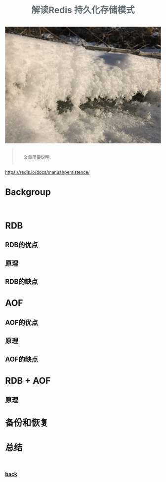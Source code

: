<script>
var pageHeader=document.getElementsByClassName("page-header")[0].innerHTML;
 pageHeader="<center><img style='border-radius: 50% !important;' src='https://avatars.githubusercontent.com/u/88264073?s=400&amp;u=63e618520a5b6aa87636714e69f8228374c4e9b1&amp;v=4' width='200' height='200' alt='@anigkus' title='Github of Anigkus' ></center>"+pageHeader;
document.getElementsByClassName("page-header")[0].innerHTML=pageHeader;
</script>

<h1 style="color:#606c71;text-align:center;" >解读Redis 持久化存储模式</h1><br/>

[<h1 style="color:#606c71;text-align:center;" >Interpretation of Redis persistent storage mode</h1><br/>]:#

<center>
<img src="../assets/images/interpretation-of-redis-persistent-storage-mode/figure-1.jpeg" alt="Interpretation of Redis persistent storage mode" title="Github of Anigkus" >
</center>

> <br/>&nbsp;&nbsp;&nbsp;&nbsp; 文章简要说明.<br/>
> <br/>

[> <br/>&nbsp;&nbsp;&nbsp;&nbsp; Some general notes on article.<br/>]:#
[> <br/>]:#

https://redis.io/docs/manual/persistence/

# Backgroup
&nbsp;&nbsp;&nbsp;&nbsp; 

# RDB

## RDB的优点

## 原理

## RDB的缺点

# AOF

## AOF的优点

## 原理

## AOF的缺点

# RDB + AOF

## 原理

# 备份和恢复

# 总结

<br>

### [back](./)
